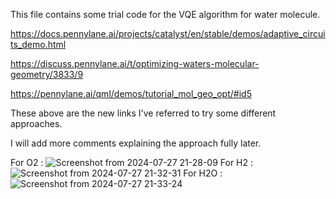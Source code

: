 This file contains some trial code for the VQE algorithm for water molecule.

https://docs.pennylane.ai/projects/catalyst/en/stable/demos/adaptive_circuits_demo.html

https://discuss.pennylane.ai/t/optimizing-waters-molecular-geometry/3833/9

https://pennylane.ai/qml/demos/tutorial_mol_geo_opt/#id5

These above are the new links I've referred to try some different approaches.

I will add more comments explaining the approach fully later.



 For O2 : ![Screenshot from 2024-07-27 21-28-09](https://github.com/user-attachments/assets/b19dc122-4a21-490a-b84c-2a3a80501469)
For H2 : ![Screenshot from 2024-07-27 21-32-31](https://github.com/user-attachments/assets/37f7192b-668e-40bf-9c2b-7c3ead13f166)
For H2O : ![Screenshot from 2024-07-27 21-33-24](https://github.com/user-attachments/assets/5d7672db-ebb5-4bec-b444-f12c3fa5d305)

